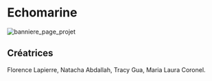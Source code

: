 # Echomarine
![banniere_page_projet](https://user-images.githubusercontent.com/112189526/221242072-978d5878-7757-4e07-bde4-b80d517cd211.jpeg)
## Créatrices 
Florence Lapierre, Natacha Abdallah, Tracy Gua, Maria Laura Coronel. 
